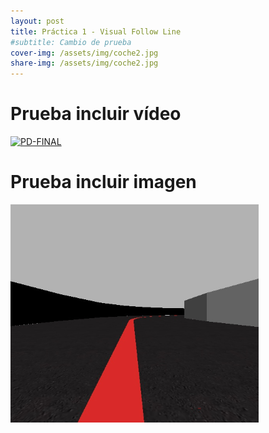 ```yaml
---
layout: post
title: Práctica 1 - Visual Follow Line
#subtitle: Cambio de prueba
cover-img: /assets/img/coche2.jpg
share-img: /assets/img/coche2.jpg
---
```


# Prueba incluir vídeo 
[![PD-FINAL](http://img.youtube.com/vi/CmMLGTU6Q5o/0.jpg)](http://www.youtube.com/watch?v=CmMLGTU6Q5o)

# Prueba incluir imagen
![imagen-prueba](../assets/img/img4.PNG)

